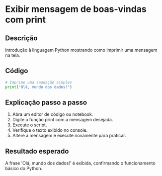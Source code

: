# Exibir mensagem de boas-vindas com print

## Descrição
Introdução à linguagem Python mostrando como imprimir uma mensagem na tela.

## Código
```python
# Imprime uma saudação simples
print("Olá, mundo dos dados!")
```

## Explicação passo a passo
1. Abra um editor de código ou notebook.
2. Digite a função print com a mensagem desejada.
3. Execute o script.
4. Verifique o texto exibido no console.
5. Altere a mensagem e execute novamente para praticar.

## Resultado esperado
A frase 'Olá, mundo dos dados!' é exibida, confirmando o funcionamento básico do Python.
